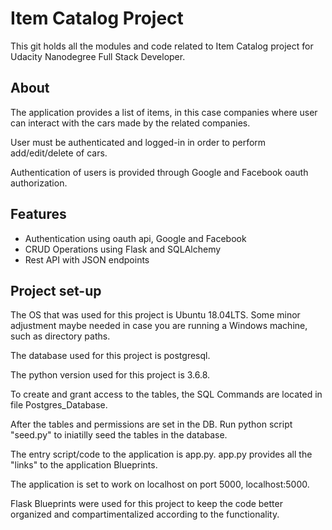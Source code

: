 <h1>Item Catalog Project</h1>
  <p>This git holds all the modules and code related to Item Catalog project for Udacity Nanodegree Full Stack Developer.</p>

<h2>About</h2>
  <p>The application provides a list of items, in this case companies where user can interact with the cars made by the related companies.</p>
  <p>User must be authenticated and logged-in in order to perform add/edit/delete of cars.</p>
  <p>Authentication of users is provided through Google and Facebook oauth authorization.</p>

<h2>Features</h2>
  <ul>
    <li>Authentication using oauth api, Google and Facebook</li>
    <li>CRUD Operations using Flask and SQLAlchemy</li>
    <li>Rest API with JSON endpoints</li>
  </ul>

<h2>Project set-up</h2>
  <p>The OS that was used for this project is Ubuntu 18.04LTS. Some minor adjustment maybe needed in case you are running a Windows machine, such as directory paths.</p>
  <p>The database used for this project is postgresql.</p>
  <p>The python version used for this project is 3.6.8.</p>
  <p>To create and grant access to the tables, the SQL Commands are located in file Postgres_Database.</p>
  <p>After the tables and permissions are set in the DB. Run python script "seed.py" to iniatilly seed the tables in the database.</p>
  <p>The entry script/code to the application is app.py. app.py provides all the "links" to the application Blueprints.</p>
  <p>The application is set to work on localhost on port 5000, localhost:5000.</p>
  <p>Flask Blueprints were used for this project to keep the code better organized and compartimentalized according to the functionality.</p>
